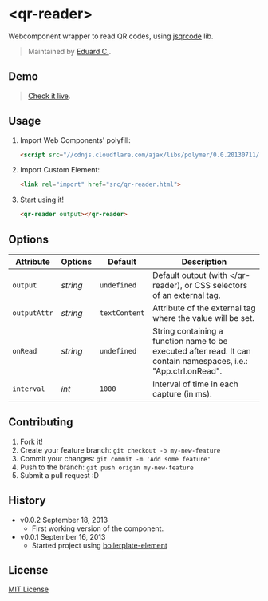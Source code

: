 # &lt;qr-reader&gt;

Webcomponent wrapper to read QR codes, using [jsqrcode](https://github.com/LazarSoft/jsqrcode) lib.

> Maintained by [Eduard C.](https://github.com/educastellano).

## Demo

> [Check it live](http://educastellano.github.io/qr-reader).

## Usage

1. Import Web Components' polyfill:

	```html
	<script src="//cdnjs.cloudflare.com/ajax/libs/polymer/0.0.20130711/polymer.min.js"></script>
	```

2. Import Custom Element:

	```html
	<link rel="import" href="src/qr-reader.html">
	```

3. Start using it!

	```html
	<qr-reader output></qr-reader>
	```

## Options

Attribute     | Options                | Default             | Description
---           | ---                    | ---                 | ---
`output`      | *string*               | `undefined`         | Default output (with <qr-reader output></qr-reader), or CSS selectors of an external tag.
`outputAttr`  | *string*          	   | `textContent`       | Attribute of the external tag where the value will be set.
`onRead`      | *string*          	   | `undefined`         | String containing a function name to be executed after read. It can contain namespaces, i.e.: "App.ctrl.onRead".
`interval`    | *int*                  | `1000`              | Interval of time in each capture (in ms).


## Contributing

1. Fork it!
2. Create your feature branch: `git checkout -b my-new-feature`
3. Commit your changes: `git commit -m 'Add some feature'`
4. Push to the branch: `git push origin my-new-feature`
5. Submit a pull request :D

## History

* v0.0.2 September 18, 2013
	* First working version of the component.
* v0.0.1 September 16, 2013
	* Started project using [boilerplate-element](https://github.com/customelements/boilerplate-element)

## License

[MIT License](http://opensource.org/licenses/MIT)